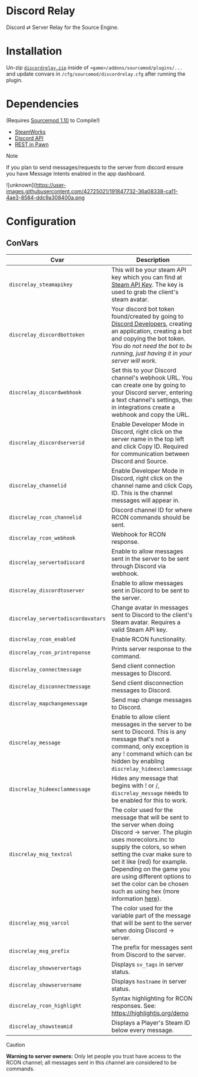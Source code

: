# Discord Relay
Discord ⇄ Server Relay for the Source Engine.

# Installation
Un-zip [`discordrelay.zip`](https://github.com/Heapons/sp-discordrelay/tags) inside of `<game>/addons/sourcemod/plugins/...` and update convars in `/cfg/sourcemod/discordrelay.cfg` after running the plugin.

# Dependencies
(Requires [Sourcemod 1.10](https://www.sourcemod.net/downloads.php?branch=1.10-dev) to Compile!)
- [SteamWorks](https://forums.alliedmods.net/showthread.php?t=229556)
- [Discord API](https://github.com/Cruze03/discord-api-Killstr3ak)
- [REST in Pawn](https://forums.alliedmods.net/showthread.php?t=298024)

> [!NOTE]
> If you plan to send messages/requests to the server from discord ensure you have Message Intents enabled in the app dashboard.

![unknown](https://user-images.githubusercontent.com/42725021/191847732-36a08338-ca11-4ae3-8584-ddc9a308400a.png

# Configuration
## ConVars
| Cvar | Description |
|------|-------------|
| `discrelay_steamapikey` | This will be your steam API key which you can find at [Steam API Key](https://steamcommunity.com/dev/apikey). The key is used to grab the client's steam avatar. |
| `discrelay_discordbottoken` | Your discord bot token found/created by going to [Discord Developers](https://discord.com/developers/applications), creating an application, creating a bot, and copying the bot token. *You do not need the bot to be running, just having it in your server will work.* |
| `discrelay_discordwebhook` | Set this to your Discord channel's webhook URL. You can create one by going to your Discord server, entering a text channel's settings, then in integrations create a webhook and copy the URL. |
| `discrelay_discordserverid` | Enable Developer Mode in Discord, right click on the server name in the top left and click Copy ID. Required for communication between Discord and Source. |
| `discrelay_channelid` | Enable Developer Mode in Discord, right click on the channel name and click Copy ID. This is the channel messages will appear in. |
| `discrelay_rcon_channelid` | Discord channel ID for where RCON commands should be sent. |
| `discrelay_rcon_webhook` | Webhook for RCON response. |
| `discrelay_servertodiscord` | Enable to allow messages sent in the server to be sent through Discord via webhook. |
| `discrelay_discordtoserver` | Enable to allow messages sent in Discord to be sent to the server. |
| `discrelay_servertodiscordavatars` | Change avatar in messages sent to Discord to the client's Steam avatar. Requires a valid Steam API key. |
| `discrelay_rcon_enabled` | Enable RCON functionality. |
| `discrelay_rcon_printreponse` | Prints server response to the command. |
| `discrelay_connectmessage` | Send client connection messages to Discord. |
| `discrelay_disconnectmessage` | Send client disconnection messages to Discord. |
| `discrelay_mapchangemessage` | Send map change messages to Discord. |
| `discrelay_message` | Enable to allow client messages in the server to be sent to Discord. This is any message that's not a command, only exception is any ! command which can be hidden by enabling `discrelay_hideexclammessage`. |
| `discrelay_hideexclammessage` | Hides any message that begins with ! or /, `discrelay_message` needs to be enabled for this to work. |
| `discrelay_msg_textcol` | The color used for the message that will be sent to the server when doing Discord -> server. The plugin uses morecolors.inc to supply the colors, so when setting the cvar make sure to set it like {red} for example. Depending on the game you are using different options to set the color can be chosen such as using hex (more information [here](https://forums.alliedmods.net/showthread.php?t=247770)). |
| `discrelay_msg_varcol` | The color used for the variable part of the message that will be sent to the server when doing Discord -> server. |
| `discrelay_msg_prefix` | The prefix for messages sent from Discord to the server. |
| `discrelay_showservertags` | Displays `sv_tags` in server status. |
| `discrelay_showservername` | Displays `hostname` in server status. |
| `discrelay_rcon_highlight` | Syntax highlighting for RCON responses. See: https://highlightjs.org/demo |
| `discrelay_showsteamid` | Displays a Player's Steam ID below every message. |
> [!CAUTION] 
> **Warning to server owners:** Only let people you trust have access to the RCON channel; all messages sent in this channel are considered to be commands.
